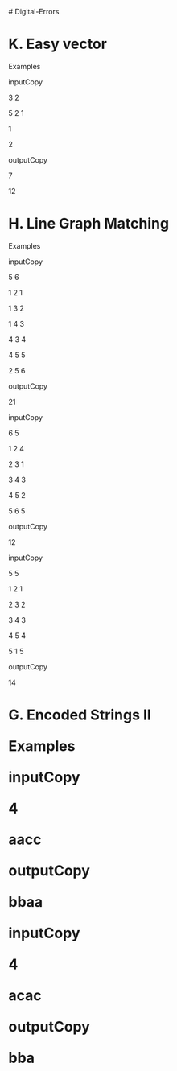 
<p># Digital-Errors</p>
<p></p>
<p></p>
<h1>K. Easy vector</h1>
<p></p>
<p>Examples</p>
<p>inputCopy</p>
<p>3 2</p>
<p>5 2 1</p>
<p>1</p>
<p>2</p>
<p>outputCopy</p>
<p>7</p>
<p>12</p>
<p></p>
<h1>H. Line Graph Matching</h1>
<p>Examples</p>
<p>inputCopy</p>
<p>5 6</p>
<p>1 2 1</p>
<p>1 3 2</p>
<p>1 4 3</p>
<p>4 3 4</p>
<p>4 5 5</p>
<p>2 5 6</p>
<p>outputCopy</p>
<p>21</p>
<p>inputCopy</p>
<p>6 5</p>
<p>1 2 4</p>
<p>2 3 1</p>
<p>3 4 3</p>
<p>4 5 2</p>
<p>5 6 5</p>
<p>outputCopy</p>
<p>12</p>
<p>inputCopy</p>
<p>5 5</p>
<p>1 2 1</p>
<p>2 3 2</p>
<p>3 4 3</p>
<p>4 5 4</p>
<p>5 1 5</p>
<p>outputCopy</p>
<p>14</p>
<p></p>
<p></p>
<h1>G. Encoded Strings II</p>
<p></p>
<p>Examples</p>
<p>inputCopy</p>
<p>4</p>
<p>aacc</p>
<p>outputCopy</p>
<p>bbaa</p>
<p>inputCopy</p>
<p>4</p>
<p>acac</p>
<p>outputCopy</p>
<p>bba</p>
<p></p>
</body>
</html>
